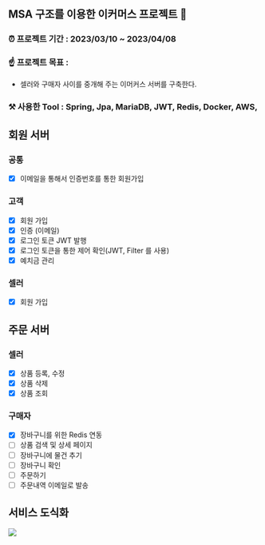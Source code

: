 ## MSA 구조를 이용한 이커머스 프로젝트 🧺


### ⏰ 프로젝트 기간 : 2023/03/10 ~ 2023/04/08

### ☝️ 프로젝트 목표 : 
   - 셀러와 구매자 사이를 중개해 주는 이머커스 서버를 구축한다.

### ⚒️ 사용한 Tool : Spring, Jpa, MariaDB, JWT, Redis, Docker, AWS, 
   
## 회원 서버
### 공통
- [x] 이메일을 통해서 인증번호를 통한 회원가입

### 고객

- [x] 회원 가입
- [x] 인증 (이메일)
- [x] 로그인 토큰 JWT 발행
- [x] 로그인 토큰을 통한 제어 확인(JWT, Filter 를 사용)
- [x] 예치금 관리

### 셀러

- [x] 회원 가입


## 주문 서버
### 셀러 

- [x] 상품 등록, 수정
- [x] 상품 삭제
- [x] 상품 조회

### 구매자

- [X] 장바구니를 위한 Redis 연동
- [ ] 상품 검색 및 상세 페이지
- [ ] 장바구니에 물건 추기
- [ ] 장바구니 확인
- [ ] 주문하기
- [ ] 주문내역 이메일로 발송

## 서비스  도식화

![](https://velog.velcdn.com/images/choidongkuen/post/29635f2f-7cb9-4f12-9e3e-ab68d83f78e9/image.jpg)
